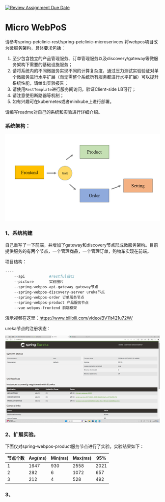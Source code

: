[![Review Assignment Due Date](https://classroom.github.com/assets/deadline-readme-button-24ddc0f5d75046c5622901739e7c5dd533143b0c8e959d652212380cedb1ea36.svg)](https://classroom.github.com/a/IMEm063v)
# Micro WebPoS 


请参考spring-petclinic-rest/spring-petclinic-microserivces 将webpos项目改为微服务架构，具体要求包括：
1. 至少包含独立的产品管理服务、订单管理服务以及discovery/gateway等微服务架构下需要的基础设施服务；
2. 请将系统内的不同微服务实现不同的计算复杂度，通过压力测试实验验证对单个微服务进行水平扩展（而无需整个系统所有服务都进行水平扩展）可以提升系统性能，请给出实验报告；
3. 请使用`RestTemplate`进行服务间访问，验证Client-side LB可行；
4. 请注意使用断路器等机制；
5. 如有兴趣可在kubernetes或者minikube上进行部署。

请编写readme对自己的系统和实验进行详细介绍。



### 系统架构：

![structure](./picture/structure.png)







### 1、系统构建

自己重写了一下前端，并增加了gateway和discovery节点形成微服务架构。目前提供服务的有两个节点，一个管理商品，一个管理订单，购物车实现在前端。

项目结构：

```python
----
	--api 			#restful接口
	--picture		实验图片
    --spring-webpos-api-gateway gateway节点
    --spring-webpos-discovery-server ureka节点
    --spring-webpos-order 订单服务节点
    --spring-webpos-product 产品服务节点
    --vue-webpos-frontend 前端框架
```

演示视频在这里：https://www.bilibili.com/video/BV11t421u72W/

ureka节点的注册状态：

![register](./picture/register.png)





### 2、扩展实验。

下面仅对spring-webpos-product服务节点进行了实验。实验结果如下：

| 节点个数 | Avg(ms) | Min(ms) | Max(ms) | 95%  |
| -------- | ------- | ------- | ------- | ---- |
| 1        | 1647    | 930     | 2558    | 2021 |
| 2        | 282     | 6       | 1072    | 657  |
| 3        | 212     | 4       | 528     | 492  |





### 3、

